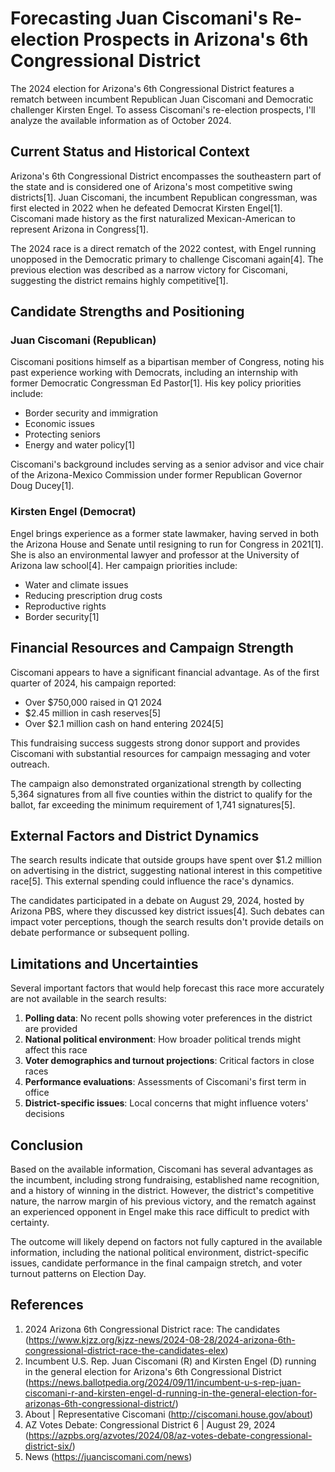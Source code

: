 # Forecasting Juan Ciscomani's Re-election Prospects in Arizona's 6th Congressional District

The 2024 election for Arizona's 6th Congressional District features a rematch between incumbent Republican Juan Ciscomani and Democratic challenger Kirsten Engel. To assess Ciscomani's re-election prospects, I'll analyze the available information as of October 2024.

## Current Status and Historical Context

Arizona's 6th Congressional District encompasses the southeastern part of the state and is considered one of Arizona's most competitive swing districts[1]. Juan Ciscomani, the incumbent Republican congressman, was first elected in 2022 when he defeated Democrat Kirsten Engel[1]. Ciscomani made history as the first naturalized Mexican-American to represent Arizona in Congress[1].

The 2024 race is a direct rematch of the 2022 contest, with Engel running unopposed in the Democratic primary to challenge Ciscomani again[4]. The previous election was described as a narrow victory for Ciscomani, suggesting the district remains highly competitive[1].

## Candidate Strengths and Positioning

### Juan Ciscomani (Republican)
Ciscomani positions himself as a bipartisan member of Congress, noting his past experience working with Democrats, including an internship with former Democratic Congressman Ed Pastor[1]. His key policy priorities include:

- Border security and immigration
- Economic issues
- Protecting seniors
- Energy and water policy[1]

Ciscomani's background includes serving as a senior advisor and vice chair of the Arizona-Mexico Commission under former Republican Governor Doug Ducey[1].

### Kirsten Engel (Democrat)
Engel brings experience as a former state lawmaker, having served in both the Arizona House and Senate until resigning to run for Congress in 2021[1]. She is also an environmental lawyer and professor at the University of Arizona law school[4]. Her campaign priorities include:

- Water and climate issues
- Reducing prescription drug costs
- Reproductive rights
- Border security[1]

## Financial Resources and Campaign Strength

Ciscomani appears to have a significant financial advantage. As of the first quarter of 2024, his campaign reported:

- Over $750,000 raised in Q1 2024
- $2.45 million in cash reserves[5]
- Over $2.1 million cash on hand entering 2024[5]

This fundraising success suggests strong donor support and provides Ciscomani with substantial resources for campaign messaging and voter outreach.

The campaign also demonstrated organizational strength by collecting 5,364 signatures from all five counties within the district to qualify for the ballot, far exceeding the minimum requirement of 1,741 signatures[5].

## External Factors and District Dynamics

The search results indicate that outside groups have spent over $1.2 million on advertising in the district, suggesting national interest in this competitive race[5]. This external spending could influence the race's dynamics.

The candidates participated in a debate on August 29, 2024, hosted by Arizona PBS, where they discussed key district issues[4]. Such debates can impact voter perceptions, though the search results don't provide details on debate performance or subsequent polling.

## Limitations and Uncertainties

Several important factors that would help forecast this race more accurately are not available in the search results:

1. **Polling data**: No recent polls showing voter preferences in the district are provided
2. **National political environment**: How broader political trends might affect this race
3. **Voter demographics and turnout projections**: Critical factors in close races
4. **Performance evaluations**: Assessments of Ciscomani's first term in office
5. **District-specific issues**: Local concerns that might influence voters' decisions

## Conclusion

Based on the available information, Ciscomani has several advantages as the incumbent, including strong fundraising, established name recognition, and a history of winning in the district. However, the district's competitive nature, the narrow margin of his previous victory, and the rematch against an experienced opponent in Engel make this race difficult to predict with certainty.

The outcome will likely depend on factors not fully captured in the available information, including the national political environment, district-specific issues, candidate performance in the final campaign stretch, and voter turnout patterns on Election Day.

## References

1. 2024 Arizona 6th Congressional District race: The candidates (https://www.kjzz.org/kjzz-news/2024-08-28/2024-arizona-6th-congressional-district-race-the-candidates-elex)
2. Incumbent U.S. Rep. Juan Ciscomani (R) and Kirsten Engel (D) running in the general election for Arizona's 6th Congressional District (https://news.ballotpedia.org/2024/09/11/incumbent-u-s-rep-juan-ciscomani-r-and-kirsten-engel-d-running-in-the-general-election-for-arizonas-6th-congressional-district/)
3. About | Representative Ciscomani (http://ciscomani.house.gov/about)
4. AZ Votes Debate: Congressional District 6 | August 29, 2024 (https://azpbs.org/azvotes/2024/08/az-votes-debate-congressional-district-six/)
5. News (https://juanciscomani.com/news)